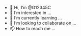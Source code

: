 - 👋 Hi, I’m @G12345C
- 👀 I’m interested in ...
- 🌱 I’m currently learning ...
- 💞️ I’m looking to collaborate on ...
- 📫 How to reach me ...

<!---
G12345C/G12345C is a ✨ special ✨ repository because its `README.md` (this file) appears on your GitHub profile.
You can click the Preview link to take a look at your changes.
--->
